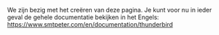 We zijn bezig met het creëren van deze pagina. Je kunt voor nu in ieder geval de gehele documentatie bekijken in het Engels: https://www.smtpeter.com/en/documentation/thunderbird

